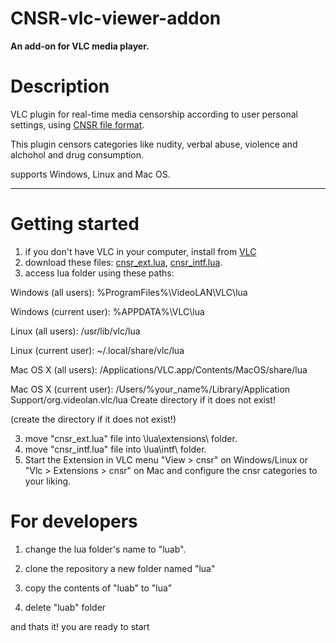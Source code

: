 # CNSR-vlc-viewer-addon

**An add-on for VLC media player.**

# Description

VLC plugin for real-time media censorship according to user personal settings,
using [CNSR file format](https://github.com/ophirhan/cnsr-file-format-specification).

This plugin censors categories like nudity, verbal abuse, violence and alchohol and drug consumption.

supports Windows, Linux and Mac OS.
_____________________________________________________________________________________________________

# Getting started

1. if you don't have VLC in your computer, install from [VLC](https://www.videolan.org/)
2. download these files: [cnsr_ext.lua](https://github.com/ophirhan/cnsr-vlc-viewer-addon/blob/main/extensions/cnsr_ext.lua), [cnsr_intf.lua](https://github.com/ophirhan/cnsr-vlc-viewer-addon/blob/main/intf/cnsr_intf.lua).
3. access lua folder using these paths:

Windows (all users): %ProgramFiles%\VideoLAN\VLC\lua

Windows (current user): %APPDATA%\VLC\lua

Linux (all users): /usr/lib/vlc/lua

Linux (current user): ~/.local/share/vlc/lua

Mac OS X (all users): /Applications/VLC.app/Contents/MacOS/share/lua

Mac OS X (current user): /Users/%your_name%/Library/Application Support/org.videolan.vlc/lua Create directory if it does not exist!

(create the directory if it does not exist!)

3. move "cnsr_ext.lua" file into \lua\extensions\ folder.
4. move "cnsr_intf.lua" file into \lua\intf\ folder.
5. Start the Extension in VLC menu "View > cnsr" on Windows/Linux or "Vlc > Extensions > cnsr" on Mac and configure the cnsr categories to your liking.

# For developers

1) change the lua folder's name to "luab".

2) clone the repository a new folder named "lua"

3) copy the contents of "luab" to "lua"

4) delete "luab" folder

and thats it! you are ready to start
